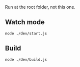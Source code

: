 Run at the root folder, not this one.

## Watch mode

```
node ./dev/start.js
```

## Build

```
node ./dev/build.js
```
